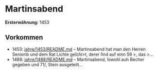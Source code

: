 # Martinsabend

**Ersterwähnung:** 1453

## Vorkommen
- 1453: [jahre/1453/README.md](../jahre/1453/README.md) – Martinsabend hat man den Herren Seniorib
und dem Rat Lichte geſchi>t, derer ſind auf einn
59 >, das >...
- 1488: [jahre/1488/README.md](../jahre/1488/README.md) – Martinsabend, ſowohl auh
Becher gegeben und 71/, Stein ausgeteilt...

